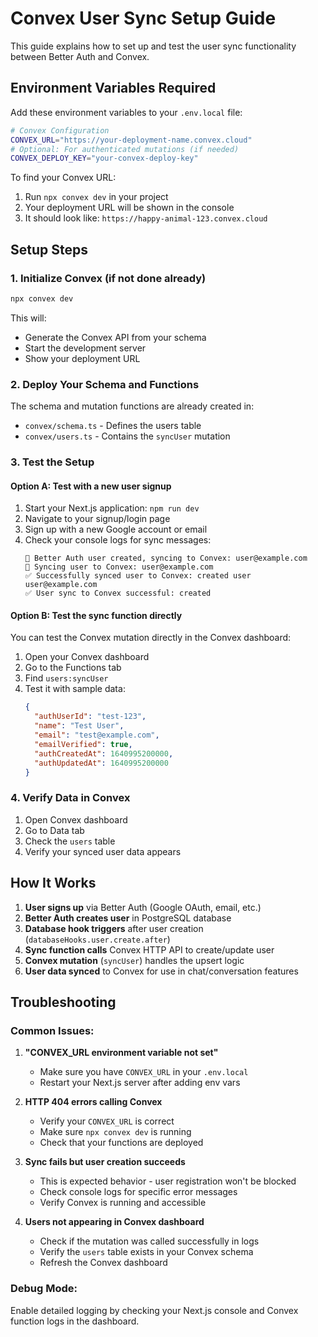 # Convex User Sync Setup Guide

This guide explains how to set up and test the user sync functionality between Better Auth and Convex.

## Environment Variables Required

Add these environment variables to your `.env.local` file:

```bash
# Convex Configuration
CONVEX_URL="https://your-deployment-name.convex.cloud"
# Optional: For authenticated mutations (if needed)
CONVEX_DEPLOY_KEY="your-convex-deploy-key"
```

To find your Convex URL:
1. Run `npx convex dev` in your project
2. Your deployment URL will be shown in the console
3. It should look like: `https://happy-animal-123.convex.cloud`

## Setup Steps

### 1. Initialize Convex (if not done already)
```bash
npx convex dev
```

This will:
- Generate the Convex API from your schema
- Start the development server
- Show your deployment URL

### 2. Deploy Your Schema and Functions
The schema and mutation functions are already created in:
- `convex/schema.ts` - Defines the users table
- `convex/users.ts` - Contains the `syncUser` mutation

### 3. Test the Setup

#### Option A: Test with a new user signup
1. Start your Next.js application: `npm run dev`
2. Navigate to your signup/login page
3. Sign up with a new Google account or email
4. Check your console logs for sync messages:
   ```
   🎯 Better Auth user created, syncing to Convex: user@example.com
   🔄 Syncing user to Convex: user@example.com  
   ✅ Successfully synced user to Convex: created user user@example.com
   ✅ User sync to Convex successful: created
   ```

#### Option B: Test the sync function directly
You can test the Convex mutation directly in the Convex dashboard:
1. Open your Convex dashboard
2. Go to the Functions tab
3. Find `users:syncUser` 
4. Test it with sample data:
   ```json
   {
     "authUserId": "test-123",
     "name": "Test User", 
     "email": "test@example.com",
     "emailVerified": true,
     "authCreatedAt": 1640995200000,
     "authUpdatedAt": 1640995200000
   }
   ```

### 4. Verify Data in Convex
1. Open Convex dashboard
2. Go to Data tab
3. Check the `users` table
4. Verify your synced user data appears

## How It Works

1. **User signs up** via Better Auth (Google OAuth, email, etc.)
2. **Better Auth creates user** in PostgreSQL database
3. **Database hook triggers** after user creation (`databaseHooks.user.create.after`)
4. **Sync function calls** Convex HTTP API to create/update user
5. **Convex mutation** (`syncUser`) handles the upsert logic
6. **User data synced** to Convex for use in chat/conversation features

## Troubleshooting

### Common Issues:

1. **"CONVEX_URL environment variable not set"**
   - Make sure you have `CONVEX_URL` in your `.env.local`
   - Restart your Next.js server after adding env vars

2. **HTTP 404 errors calling Convex**
   - Verify your `CONVEX_URL` is correct
   - Make sure `npx convex dev` is running
   - Check that your functions are deployed

3. **Sync fails but user creation succeeds**
   - This is expected behavior - user registration won't be blocked
   - Check console logs for specific error messages
   - Verify Convex is running and accessible

4. **Users not appearing in Convex dashboard**
   - Check if the mutation was called successfully in logs
   - Verify the `users` table exists in your Convex schema
   - Refresh the Convex dashboard

### Debug Mode:
Enable detailed logging by checking your Next.js console and Convex function logs in the dashboard.